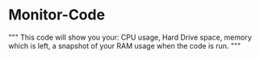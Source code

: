 # Monitor-Code
"""
This code will show you your:
CPU usage, 
Hard Drive space, 
memory which is left,
a snapshot of your RAM usage when the code is run.
"""
